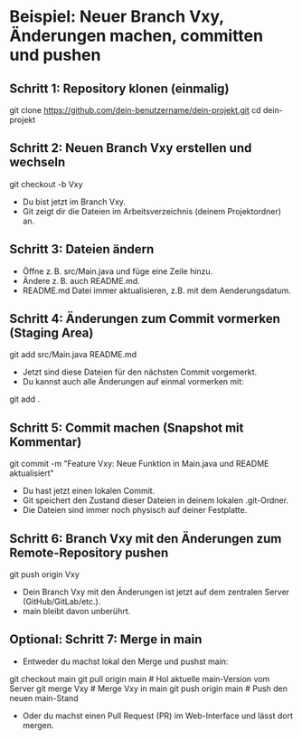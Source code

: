 # Beispiel: Neuer Branch Vxy, Änderungen machen, committen und pushen

## Schritt 1: Repository klonen (einmalig)

git clone https://github.com/dein-benutzername/dein-projekt.git
cd dein-projekt

## Schritt 2: Neuen Branch Vxy erstellen und wechseln

git checkout -b Vxy

- Du bist jetzt im Branch Vxy.
- Git zeigt dir die Dateien im Arbeitsverzeichnis (deinem Projektordner) an.

## Schritt 3: Dateien ändern

- Öffne z. B. src/Main.java und füge eine Zeile hinzu.
- Ändere z. B. auch README.md.
- README.md Datei immer aktualisieren, z.B. mit dem Aenderungsdatum.

## Schritt 4: Änderungen zum Commit vormerken (Staging Area)

git add src/Main.java README.md

- Jetzt sind diese Dateien für den nächsten Commit vorgemerkt.
- Du kannst auch alle Änderungen auf einmal vormerken mit:

git add .

## Schritt 5: Commit machen (Snapshot mit Kommentar)

git commit -m "Feature Vxy: Neue Funktion in Main.java und README aktualisiert"
- Du hast jetzt einen lokalen Commit.
- Git speichert den Zustand dieser Dateien in deinem lokalen .git-Ordner.
- Die Dateien sind immer noch physisch auf deiner Festplatte.

## Schritt 6: Branch Vxy mit den Änderungen zum Remote-Repository pushen
git push origin Vxy
- Dein Branch Vxy mit den Änderungen ist jetzt auf dem zentralen Server (GitHub/GitLab/etc.).
- main bleibt davon unberührt.

## Optional: Schritt 7: Merge in main

- Entweder du machst lokal den Merge und pushst main:

git checkout main
git pull origin main          # Hol aktuelle main-Version vom Server
git merge Vxy                 # Merge Vxy in main
git push origin main          # Push den neuen main-Stand

- Oder du machst einen Pull Request (PR) im Web-Interface und lässt dort mergen.
